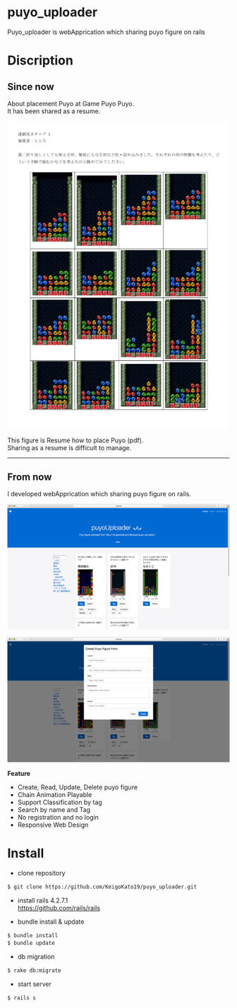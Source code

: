 # puyo_uploader
Puyo_uploader is webApprication which sharing puyo figure on rails


# Discription
## Since now

About placement Puyo at Game Puyo Puyo.   
It has been shared as a resume. 

![pdf](https://github.com/KeigoKato19/figures/raw/master/puyo_uploader/pdf.png)  

This figure is Resume how to place Puyo (pdf).  
Sharing as a resume is difficult to manage.


---


## From now  
I developed webApprication which sharing puyo figure on rails.

![main](
https://github.com/KeigoKato19/figures/raw/master/puyo_uploader/main.png)

![upload](
https://github.com/KeigoKato19/figures/raw/master/puyo_uploader/upload.png)

**Feature**  
+ Create, Read, Update, Delete puyo figure
+ Chain Animation Playable
+ Support Classification by tag
+ Search by name and Tag
+ No registration and no login
+ Responsive Web Design
  

  
# Install
+ clone repository
```bash 
$ git clone https://github.com/KeigoKato19/puyo_uploader.git
```

+ install rails 4.2.7.1  
https://github.com/rails/rails

+ bundle install & update
```bash
$ bundle install
$ bundle update
```

+ db migration
```bash
$ rake db:migrate
```

+ start server
```
$ rails s
```




